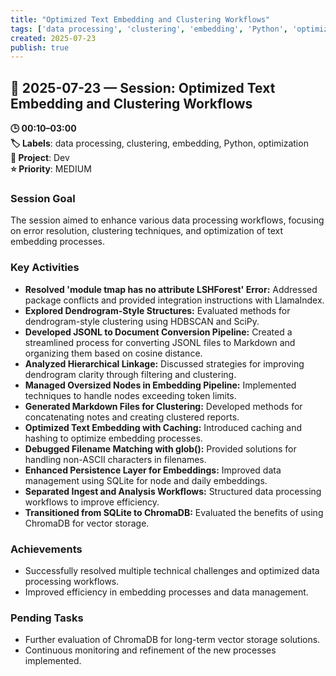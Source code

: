 ```yaml
---
title: "Optimized Text Embedding and Clustering Workflows"
tags: ['data processing', 'clustering', 'embedding', 'Python', 'optimization']
created: 2025-07-23
publish: true
---
```


## 📅 2025-07-23 — Session: Optimized Text Embedding and Clustering Workflows

**🕒 00:10–03:00**  
**🏷️ Labels**: data processing, clustering, embedding, Python, optimization  
**📂 Project**: Dev  
**⭐ Priority**: MEDIUM  


### Session Goal
The session aimed to enhance various data processing workflows, focusing on error resolution, clustering techniques, and optimization of text embedding processes.

### Key Activities
- **Resolved 'module tmap has no attribute LSHForest' Error:** Addressed package conflicts and provided integration instructions with LlamaIndex.
- **Explored Dendrogram-Style Structures:** Evaluated methods for dendrogram-style clustering using HDBSCAN and SciPy.
- **Developed JSONL to Document Conversion Pipeline:** Created a streamlined process for converting JSONL files to Markdown and organizing them based on cosine distance.
- **Analyzed Hierarchical Linkage:** Discussed strategies for improving dendrogram clarity through filtering and clustering.
- **Managed Oversized Nodes in Embedding Pipeline:** Implemented techniques to handle nodes exceeding token limits.
- **Generated Markdown Files for Clustering:** Developed methods for concatenating notes and creating clustered reports.
- **Optimized Text Embedding with Caching:** Introduced caching and hashing to optimize embedding processes.
- **Debugged Filename Matching with glob():** Provided solutions for handling non-ASCII characters in filenames.
- **Enhanced Persistence Layer for Embeddings:** Improved data management using SQLite for node and daily embeddings.
- **Separated Ingest and Analysis Workflows:** Structured data processing workflows to improve efficiency.
- **Transitioned from SQLite to ChromaDB:** Evaluated the benefits of using ChromaDB for vector storage.

### Achievements
- Successfully resolved multiple technical challenges and optimized data processing workflows.
- Improved efficiency in embedding processes and data management.

### Pending Tasks
- Further evaluation of ChromaDB for long-term vector storage solutions.
- Continuous monitoring and refinement of the new processes implemented.
